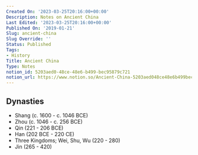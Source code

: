 ```yaml
---
Created On: '2023-03-25T20:16:00+00:00'
Description: Notes on Ancient China
Last Edited: '2023-03-25T20:16:00+00:00'
Published On: '2019-01-21'
Slug: ancient-china
Slug Override: ''
Status: Published
Tags:
- History
Title: Ancient China
Type: Notes
notion_id: 5203aed0-48ce-48e6-b499-bec95879c721
notion_url: https://www.notion.so/Ancient-China-5203aed048ce48e6b499bec95879c721
---
```

<h2>Dynasties</h2>
<ul>
<li>Shang (c. 1600 - c. 1046 BCE)</li>
<li>Zhou (c. 1046 - c. 256 BCE)</li>
<li>Qin (221 - 206 BCE)</li>
<li>Han (202 BCE - 220 CE)</li>
<li>Three Kingdoms; Wei, Shu, Wu (220 - 280)</li>
<li>Jin (265 - 420)</li>
</ul>
